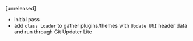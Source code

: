 [unreleased]
* initial pass
* add `class Loader` to gather plugins/themes with `Update URI` header data and run through Git Updater Lite
